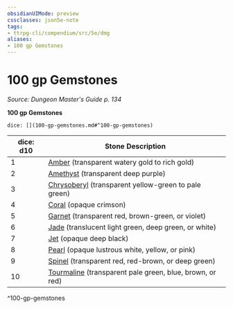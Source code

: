 ```yaml
---
obsidianUIMode: preview
cssclasses: json5e-note
tags:
- ttrpg-cli/compendium/src/5e/dmg
aliases:
- 100 gp Gemstones
---
```

# 100 gp Gemstones
*Source: Dungeon Master's Guide p. 134* 

**100 gp Gemstones**

`dice: [](100-gp-gemstones.md#^100-gp-gemstones)`

| dice: d10 | Stone Description |
|-----------|-------------------|
| 1 | [Amber](/3-Mechanics/CLI/Compendium/items/amber.md) (transparent watery gold to rich gold) |
| 2 | [Amethyst](/3-Mechanics/CLI/Compendium/items/amethyst.md) (transparent deep purple) |
| 3 | [Chrysoberyl](/3-Mechanics/CLI/Compendium/items/chrysoberyl.md) (transparent yellow-green to pale green) |
| 4 | [Coral](/3-Mechanics/CLI/Compendium/items/coral.md) (opaque crimson) |
| 5 | [Garnet](/3-Mechanics/CLI/Compendium/items/garnet.md) (transparent red, brown-green, or violet) |
| 6 | [Jade](/3-Mechanics/CLI/Compendium/items/jade.md) (translucent light green, deep green, or white) |
| 7 | [Jet](/3-Mechanics/CLI/Compendium/items/jet.md) (opaque deep black) |
| 8 | [Pearl](/3-Mechanics/CLI/Compendium/items/pearl.md) (opaque lustrous white, yellow, or pink) |
| 9 | [Spinel](/3-Mechanics/CLI/Compendium/items/spinel.md) (transparent red, red-brown, or deep green) |
| 10 | [Tourmaline](/3-Mechanics/CLI/Compendium/items/tourmaline.md) (transparent pale green, blue, brown, or red) |
^100-gp-gemstones